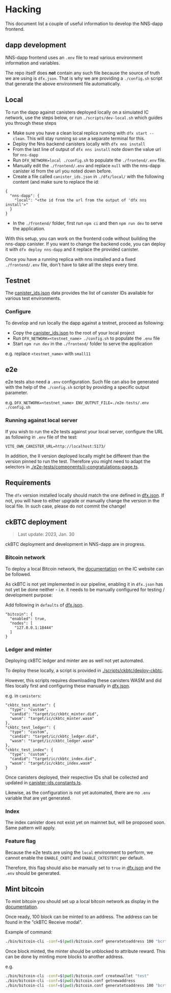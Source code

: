 # Hacking

This document list a couple of useful information to develop the NNS-dapp frontend.

## dapp development

NNS-dapp frontend uses an `.env` file to read various environment information and variables.

The repo itself does **not** contain any such file because the source of truth we are using is `dfx.json`.
That is why we are providing a `./config.sh` script that generate the above environment file automatically.

## Local

To run the dapp against canisters deployed locally on a simulated IC network, use the steps below, or run `./scripts/dev-local.sh` which guides you through these steps

- Make sure you have a clean local replica running with `dfx start --clean`. This will stay running so use a separate terminal for this.
- Deploy the Nns backend canisters locally with `dfx nns install`
- From the last line of output of `dfx nns install` note down the value url for `nns-dapp`
- Run `DFX_NETWORK=local ./config.sh` to populate the `./frontend/.env` file.
- Manually edit the `./frontend/.env` and replace `null` with the nns-dapp canister id from the url you noted down before.
- Create a file called `canister_ids.json` in `./dfx/local/` with the following content (and make sure to replace the id:
```
{
  "nns-dapp": {
    "local": "<the id from the url from the output of 'dfx nns install'>"
  }
}
```
- In the `./frontend/` folder, first run `npm ci` and then `npm run dev` to serve the application.

With this setup, you can work on the frontend code without building the
nns-dapp canister. If you want to change the backend code, you can deploy it
with `dfx deploy nns-dapp` and it replace the provided canister.

Once you have a running replica with nns installed and a fixed
`./frontend/.env` file, don't have to take all the steps every time.

## Testnet

The [canister_ids.json] data provides the list of canister IDs available for various test environments.

### Configure

To develop and run locally the dapp against a testnet, proceed as following:

- Copy the [canister_ids.json] to the root of your local project
- Run `DFX_NETWORK=<testnet_name> ./config.sh` to populate the `.env` file
- Start `npm run dev` in the `./frontend/` folder to serve the application

e.g. replace `<testnet_name>` with `small11`

## e2e

e2e tests also need a `.env` configuration. Such file can also be generated with the help of the `./config.sh` script by providing a specific output parameter.

e.g. `DFX_NETWORK=<testnet_name> ENV_OUTPUT_FILE=./e2e-tests/.env ./config.sh`

### Running against local server

If you wish to run the e2e tests against your local server, configure the URL as following in `.env` file of the test:

```
VITE_OWN_CANISTER_URL=http://localhost:5173/
```

In addition, the II version deployed locally might be different than the version pinned to run the test. Therefore you might need to adapt the selectors in [./e2e-tests/components/ii-congratulations-page.ts](./e2e-tests/components/ii-congratulations-page.ts).

## Requirements

The `dfx` version installed locally should match the one defined in [dfx.json](https://github.com/dfinity/nns-dapp/blob/main/dfx.json). If not, you will have to either upgrade or manually change the version in the local file. In such case, please do not commit the change!

[canister_ids.json]: https://github.com/dfinity/nns-dapp/blob/testnets/testnets/canister_ids.json
[package.json]: https://github.com/dfinity/nns-dapp/blob/main/frontend/package.json

## ckBTC deployment

> Last update: 2023, Jan. 30

ckBTC deployment and development in NNS-dapp are in progress.

### Bitcoin network

To deploy a local Bitcoin network, the [documentation](https://internetcomputer.org/docs/current/developer-docs/integrations/bitcoin/local-development) on the IC website can be followed.

As ckBTC is not yet implemented in our pipeline, enabling it in `dfx.json` has not yet be done neither - i.e. it needs to be manually configured for testing / development purpose:

Add following in `defaults` of [dfx.json](./dfx.json).

```
"bitcoin": {
  "enabled": true,
  "nodes": [
    "127.0.0.1:18444"
  ]
}
```

### Ledger and minter

Deploying ckBTC ledger and minter are as well not yet automated.

To deploy these locally, a script is provided in [./scripts/ckbtc/deploy-ckbtc](./scripts/ckbtc/deploy-ckbtc).

However, this scripts requires downloading these canisters WASM and did files locally first and configuring these manually in [dfx.json](./dfx.json).

e.g. in `canisters`:

```
"ckbtc_test_minter": {
  "type": "custom",
  "candid": "target/ic/ckbtc_minter.did",
  "wasm": "target/ic/ckbtc_minter.wasm"
},
"ckbtc_test_ledger": {
  "type": "custom",
  "candid": "target/ic/ckbtc_ledger.did",
  "wasm": "target/ic/ckbtc_ledger.wasm"
},
"ckbtc_test_index": {
  "type": "custom",
  "candid": "target/ic/ckbtc_index.did",
  "wasm": "target/ic/ckbtc_index.wasm"
}
```

Once canisters deployed, their respective IDs shall be collected and updated in [canister-ids.constants.ts](./frontend/src/lib/constants/canister-ids.constants.ts).

Likewise, as the configuration is not yet automated, there are no `.env` variable that are yet generated.

### Index

The index canister does not exist yet on mainnet but, will be proposed soon. Same pattern will apply.

### Feature flag

Because the e2e tests are using the `local` environment to perform, we cannot enable the `ENABLE_CKBTC` and `ENABLE_CKTESTBTC` per default. 

Therefore, this flag should also be manually set to `true` in [dfx.json](./dfx.json) and the `.env` should be generated.

## Mint bitcoin

To mint bitcoin you should set up a local bitcoin network as display in the [documentation](https://internetcomputer.org/docs/current/developer-docs/integrations/bitcoin/local-development).

Once ready, 100 block can be minted to an address. The address can be found in the "ckBTC Receive modal".

Example of command:

```bash
./bin/bitcoin-cli -conf=$(pwd)/bitcoin.conf generatetoaddress 100 "bcrt1q286kjxmad4zmhex2dqus4t6u53z49y3shns028"
```

Once block minted, the minter should be unblocked to attribute reward. This can be done by minting more blocks to another address.

e.g.

```bash
./bin/bitcoin-cli -conf=$(pwd)/bitcoin.conf createwallet "test"
./bin/bitcoin-cli -conf=$(pwd)/bitcoin.conf getnewaddress
./bin/bitcoin-cli -conf=$(pwd)/bitcoin.conf generatetoaddress 100 "bcrt1qtq30nuztv40nkncckn70n09tlype96snkxzhmt"
```